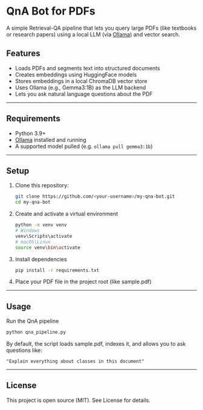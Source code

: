 # QnA Bot for PDFs

A simple Retrieval-QA pipeline that lets you query large PDFs (like textbooks or research papers) using a local LLM (via [Ollama](https://ollama.ai/)) and vector search.

## Features
- Loads PDFs and segments text into structured documents
- Creates embeddings using HuggingFace models
- Stores embeddings in a local ChromaDB vector store
- Uses Ollama (e.g., Gemma3:1B) as the LLM backend
- Lets you ask natural language questions about the PDF

---

## Requirements
- Python 3.9+
- [Ollama](https://ollama.ai/) installed and running
- A supported model pulled (e.g. `ollama pull gemma3:1b`)

---

## Setup

1. Clone this repository:
   ```bash
   git clone https://github.com/<your-username>/my-qna-bot.git
   cd my-qna-bot
2. Create and activate a virtual environment
   ```bash
   python -m venv venv
   # Windows
   venv\Scripts\activate
   # macOS\Linux
   source venv\bin\activate
3. Install dependencies
   ```bash
   pip install -r requirements.txt
4. Place your PDF file in the project root (like sample.pdf)

---

## Usage

Run the QnA pipeline
```bash
python qna_pipeline.py
```
By default, the script loads sample.pdf, indexes it, and allows you to ask questions like:
```
"Explain everything about classes in this document"
```

---

## License

This project is open source (MIT). See License for details.
